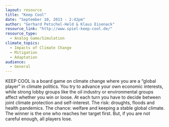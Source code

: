 ```yaml
---
layout: resource
title: "Keep Cool"
date: "September 10, 2013 - 2:42pm"
author: "Gerhard Petschel-Held & Klaus Eisenack"
resource_link: "http://www.spiel-keep-cool.de/"
resource_type:
  - Analog Game/Simulation
climate_topics:
  - Impacts of Climate Change
  - Mitigation
  - Adaptation
audience:
  - General
---
```


KEEP COOL is a board game on climate change where you are a “global player” in climate politics. You try to advance your own economic interests, while strong lobby groups like the oil industry or environmental groups affect whether you win or loose. At each turn you have to decide between joint climate protection and self-interest. The risk: droughts, floods and health pandemics. The chance: welfare and keeping a stable global climate. The winner is the one who reaches her target first. But, if you are not careful enough, all players lose.